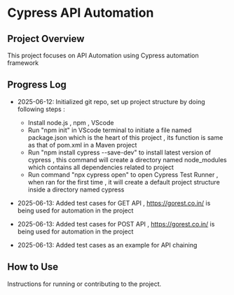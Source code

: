 # Cypress API Automation

## Project Overview
This project focuses on API Automation using Cypress automation framework

## Progress Log
- 2025-06-12: Initialized git repo, set up project structure by doing following steps : 
    - Install node.js , npm , VScode
    - Run "npm init" in VScode terminal to initiate a file named package.json which is the heart of this project , its function is same as that of pom.xml in a Maven project
    - Run "npm install cypress --save-dev" to install latest version of cypress , this command will create a directory named node_modules which contains all dependencies related to project
    - Run command "npx cypress open" to open Cypress Test Runner , when ran for the first time , it will create a default project structure inside a directory named cypress

- 2025-06-13: Added test cases for GET API , https://gorest.co.in/ is being used for automation in the project
- 2025-06-13: Added test cases for POST API , https://gorest.co.in/ is being used for automation in the project
- 2025-06-13: Added test cases as an example for API chaining

## How to Use
Instructions for running or contributing to the project.